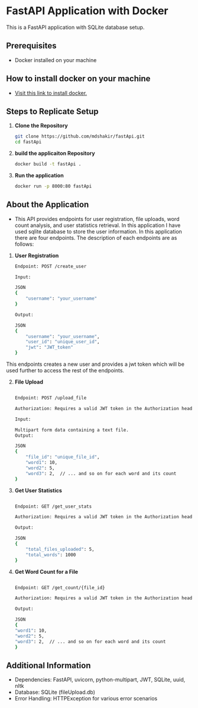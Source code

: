# FastAPI Application with Docker

This is a FastAPI application with SQLite database setup.

## Prerequisites
- Docker installed on your machine

## How to install docker on your machine
- [Visit this link to install docker.](https://www.google.com/url?sa=t&rct=j&q=&esrc=s&source=web&cd=&cad=rja&uact=8&ved=2ahUKEwj47_Gi37GDAxXg9zgGHbebBM8QFnoECA4QAQ&url=https%3A%2F%2Fdocs.docker.com%2Fdesktop%2Finstall%2Fwindows-install%2F&usg=AOvVaw0gOH_f-GJONTgQiwOHyibD&opi=89978449)


## Steps to Replicate Setup

1. **Clone the Repository**
   ```bash
   git clone https://github.com/mdshakir/fastApi.git
   cd fastApi

2.   **build the applicaiton Repository**
     ```bash
     docker build -t fastApi .

3.   **Run the application**
     ```bash
     docker run -p 8000:80 fastApi

## About the Application

- This API provides endpoints for user registration, file uploads, word count analysis, and user statistics retrieval. In this application I have used sqlite database to store the user information. In this application there are four endpoints. The description of each endpoints are as follows: 

1.	**User Registration**
	```bash
	Endpoint: POST /create_user

	Input:

	JSON
	{
  		"username": "your_username"
	}

	Output:

	JSON
	{
  		"username": "your_username",
  		"user_id": "unique_user_id",
  		"jwt": "JWT_token"
	}

This endpoints creates a new user and provides a jwt token which will be used further to access the rest of the endpoints. 


2.	**File Upload**
	```bash

	Endpoint: POST /upload_file

	Authorization: Requires a valid JWT token in the Authorization header.

	Input:

	Multipart form data containing a text file.
	Output:

	JSON
	{
  		"file_id": "unique_file_id",
  		"word1": 10,
  		"word2": 5,
  		"word3": 2,  // ... and so on for each word and its count
	}

3. 	**Get User Statistics**
	```bash

	Endpoint: GET /get_user_stats

	Authorization: Requires a valid JWT token in the Authorization header.

	Output:

	JSON
	{
  		"total_files_uploaded": 5,
  		"total_words": 1000
	}

4.	**Get Word Count for a File**
	```bash

	Endpoint: GET /get_count/{file_id}

	Authorization: Requires a valid JWT token in the Authorization header.

	Output:

	JSON
	{
  	"word1": 10,
  	"word2": 5,
  	"word3": 2,  // ... and so on for each word and its count
	}

## 	Additional Information
-	Dependencies: FastAPI, uvicorn, python-multipart, JWT, SQLite, uuid, nltk
-	Database: SQLite (fileUpload.db)
-	Error Handling: HTTPException for various error scenarios




